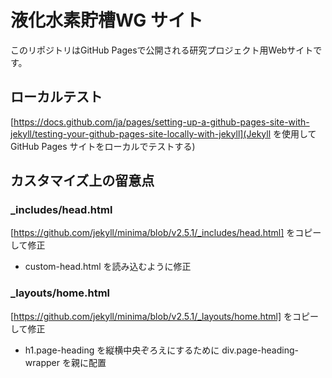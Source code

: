 # 液化水素貯槽WG サイト

このリポジトリはGitHub Pagesで公開される研究プロジェクト用Webサイトです。

## ローカルテスト
[https://docs.github.com/ja/pages/setting-up-a-github-pages-site-with-jekyll/testing-your-github-pages-site-locally-with-jekyll](Jekyll を使用して GitHub Pages サイトをローカルでテストする)

## カスタマイズ上の留意点

### _includes/head.html

[https://github.com/jekyll/minima/blob/v2.5.1/_includes/head.html] をコピーして修正

+ custom-head.html を読み込むように修正

### _layouts/home.html

[https://github.com/jekyll/minima/blob/v2.5.1/_layouts/home.html] をコピーして修正

+ h1.page-heading を縦横中央ぞろえにするために div.page-heading-wrapper を親に配置
